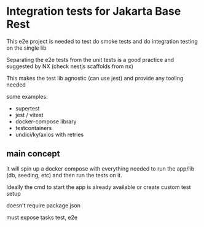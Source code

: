 # Integration tests for Jakarta Base Rest

This e2e project is needed to test do smoke tests and do integration testing on
the single lib

Separating the e2e tests from the unit tests is a good practice and suggested by
NX (check nestjs scaffolds from nx)

This makes the test lib agnostic (can use jest) and provide any tooling needed

some examples:

- supertest
- jest / vitest
- docker-compose library
- testcontainers
- undici/ky/axios with retries

## main concept

it will spin up a docker compose with everything needed to run the app/lib (db,
seeding, etc) and then run the tests on it.

Ideally the cmd to start the app is already available or create custom test
setup

doesn't require package.json

must expose tasks test, e2e
